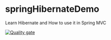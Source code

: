 # springHibernateDemo
Learn Hibernate and How to use it in Spring MVC

[![Quality gate](https://sonarcloud.io/api/project_badges/quality_gate?project=enesify_springHibernateDemo)](https://sonarcloud.io/dashboard?id=enesify_springHibernateDemo)
